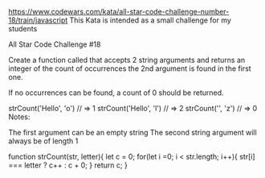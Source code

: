 https://www.codewars.com/kata/all-star-code-challenge-number-18/train/javascript
This Kata is intended as a small challenge for my students

All Star Code Challenge #18

Create a function called that accepts 2 string arguments and returns an integer of the count of occurrences the 2nd argument is found in the first one.

If no occurrences can be found, a count of 0 should be returned.

strCount('Hello', 'o') // => 1
strCount('Hello', 'l') // => 2
strCount('', 'z')      // => 0
Notes:

The first argument can be an empty string
The second string argument will always be of length 1

function strCount(str, letter){
  let c = 0;
  for(let i =0; i < str.length; i++){
    str[i] === letter ? c++ : c + 0;
  }
  return c;
}